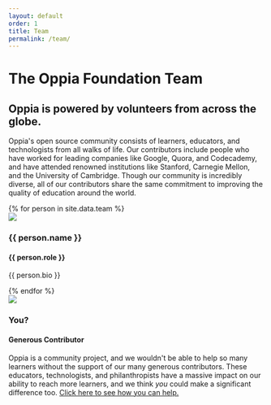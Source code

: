 ```yaml
---
layout: default
order: 1
title: Team
permalink: /team/
---
```


<h1>The Oppia Foundation Team</h1>
<h2>Oppia is powered by volunteers from across the globe.</h2>
<p>Oppia's open source community consists of learners, educators, and technologists from all walks of life. Our contributors include people who have worked for leading companies like Google, Quora, and Codecademy, and have attended renowned institutions like Stanford, Carnegie Mellon, and the University of Cambridge. Though our community is incredibly diverse, all of our contributors share the same commitment to improving the quality of education around the world.</p>

<div class="card-container">
{% for person in site.data.team %}
  <div class="person-card">
    <div class="person-card-header">
      <img src="{{ site.baseurl }}/images/{{ person.image }}" />
      <h3>{{ person.name }}</h3>
      <h4>{{ person.role }}</h4>
    </div>
    <p>{{ person.bio }}</p>
  </div>
{% endfor %}

  <div class="person-card">
    <div class="person-card-header">
      <img src="{{ site.baseurl }}/images/you.png" />
      <h3>You?</h3>
      <h4>Generous Contributor</h4>
    </div>
    <p>Oppia is a community project, and we wouldn't be able to help so many learners without the support of our many generous contributors. These educators, technologists, and philanthropists have a massive impact on our ability to reach more learners, and we think <em>you</em> could make a significant difference too. <a class="inline-cta" href="{{ site.baseurl }}/get-involved/">Click here to see how you can help.</a></p>
  </div>
</div>
